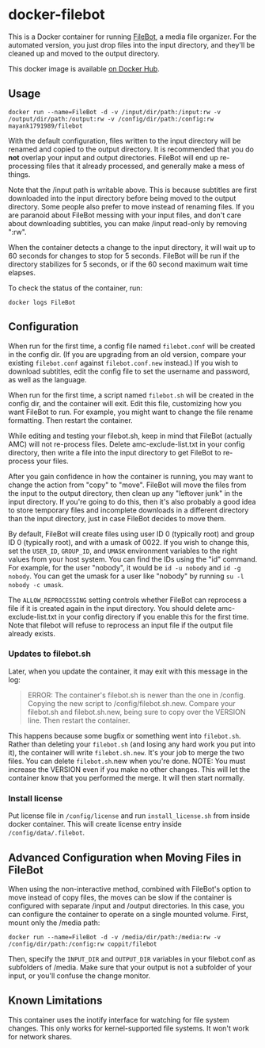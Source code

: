 # docker-filebot

This is a Docker container for running [FileBot](http://www.filebot.net/), a media file organizer. For the automated version, you just drop files into the input directory, and they'll be cleaned up and moved to the output directory.

This docker image is available [on Docker Hub](https://hub.docker.com/r/mayank1791989/filebot/).

## Usage

`docker run --name=FileBot -d -v /input/dir/path:/input:rw -v /output/dir/path:/output:rw -v /config/dir/path:/config:rw mayank1791989/filebot`

With the default configuration, files written to the input directory will be renamed and copied to the output directory.  It is recommended that you do **not** overlap your input and output directories. FileBot will end up re-processing files that it already processed, and generally make a mess of things.

Note that the /input path is writable above. This is because subtitles are first downloaded into the input directory before being moved to the output directory. Some people also prefer to move instead of renaming files. If you are paranoid about FileBot messing with your input files, and don't care about downloading subtitles, you can make /input read-only by removing ":rw".

When the container detects a change to the input directory, it will wait up to 60 seconds for changes to stop for 5 seconds. FileBot will be run if the directory stabilizes for 5 seconds, or if the 60 second maximum wait time elapses.

To check the status of the container, run:

`docker logs FileBot`

## Configuration

When run for the first time, a config file named `filebot.conf` will be created in the config dir. (If you are upgrading from an old version, compare your existing `filebot.conf` against `filebot.conf.new` instead.) If you wish to download subtitles, edit the config file to set the username and password, as well as the language.

When run for the first time, a script named `filebot.sh` will be created in the config dir, and the container will exit.  Edit this file, customizing how you want FileBot to run. For example, you might want to change the file rename formatting. Then restart the container.

While editing and testing your filebot.sh, keep in mind that FileBot (actually AMC) will not re-process files. Delete amc-exclude-list.txt in your config directory, then write a file into the input directory to get FileBot to re-process your files.

After you gain confidence in how the container is running, you may want to change the action from "copy" to "move".  FileBot will move the files from the input to the output directory, then clean up any "leftover junk" in the input directory. If you're going to do this, then it's also probably a good idea to store temporary files and incomplete downloads in a different directory than the input directory, just in case FileBot decides to move them.

By default, FileBot will create files using user ID 0 (typically root) and group ID 0 (typically root), and with a umask of 0022. If you wish to change this, set the `USER_ID`, `GROUP_ID`, and `UMASK` environment variables to the right values from your host system. You can find the IDs using the "id" command. For example, for the user "nobody", it would be `id -u nobody` and `id -g nobody`. You can get the umask for a user like "nobody" by running `su -l nobody -c umask`.

The `ALLOW_REPROCESSING` setting controls whether FileBot can reprocess a file if it is created again in the input directory. You should delete amc-exclude-list.txt in your config directory if you enable this for the first time. Note that filebot will refuse to reprocess an input file if the output file already exists.

### Updates to filebot.sh

Later, when you update the container, it may exit with this message in the log:

> ERROR: The container's filebot.sh is newer than the one in /config.
>  Copying the new script to /config/filebot.sh.new.
>  Compare your filebot.sh and filebot.sh.new, being sure to copy over the VERSION line.
>  Then restart the container.

This happens because some bugfix or something went into `filebot.sh`. Rather than deleting your `filebot.sh` (and losing any hard work you put into it), the container will write `filebot.sh.new`. It's your job to merge the two files. You can delete `filebot.sh`.new when you're done. NOTE: You must increase the VERSION even if you make no other changes.  This will let the container know that you performed the merge. It will then start normally.

### Install license

Put license file in `/config/license` and run `install_license.sh` from inside docker container. This will create license entry inside `/config/data/.filebot`.

## Advanced Configuration when Moving Files in FileBot

When using the non-interactive method, combined with FileBot's option to move instead of copy files, the moves can be slow if the container is configured with separate /input and /output directories. In this case, you can configure the container to operate on a single mounted volume. First, mount only the /media path:

`docker run --name=FileBot -d -v /media/dir/path:/media:rw -v /config/dir/path:/config:rw coppit/filebot`

Then, specify the `INPUT_DIR` and `OUTPUT_DIR` variables in your filebot.conf as subfolders of /media. Make sure that your output is not a subfolder of your input, or you'll confuse the change monitor.

## Known Limitations

This container uses the inotify interface for watching for file system changes. This only works for kernel-supported file systems. It won't work for network shares.
